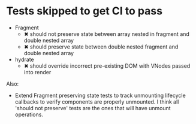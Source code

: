# Tests skipped to get CI to pass

- Fragment
  - ✖ should not preserve state between array nested in fragment and double nested array
  - ✖ should preserve state between double nested fragment and double nested array
- hydrate
  - ✖ should override incorrect pre-existing DOM with VNodes passed into render

Also:

- Extend Fragment preserving state tests to track unmounting lifecycle callbacks to verify
  components are properly unmounted. I think all 'should not preserve' tests are the ones
  that will have unmount operations.

